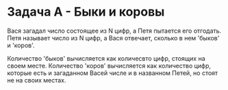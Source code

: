 # Задача А - Быки и коровы

Вася загадал число состоящее из N цифр, а Петя пытается его отгодать. Петя называет число из N цифр, а Вася отвечает, сколько в нем 'быков' и 'коров'.

Количество 'быков' вычисляется как количесвто цифр, стоящих на своем месте. Количество 'коров' вычисляется как количество цифр, которые есть и загаданном Васей числе и в названном Петей, но стоят не на своих местах.
